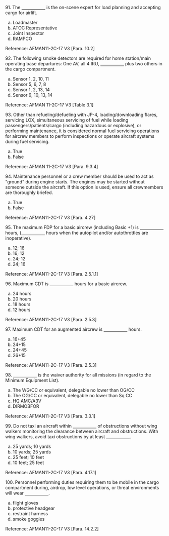 <section>
<section>
<p>91. The <span style="text-decoration: underline; white-space: pre;">                   </span> is the on-scene expert for load planning and accepting cargo for airlift.</p>
<ol>
<li type="a" class="fragment highlight-green">Loadmaster</li>
<li type="a">ATOC Representative</li>
<li type="a">Joint Inspector</li>
<li type="a">RAMPCO</li>
</ol>
</section>
<section>Reference: AFMAN11-2C-17 V3 [Para. 10.2]</section>
</section>

<section>
<section>
<p>92. The following smoke detectors are required for home station/main operating base departures: One AV, all 4 IRU, <span style="text-decoration: underline; white-space: pre;">                   </span> plus two others in the cargo compartment.</p>
<ol>
<li type="a">Sensor 1, 2, 10, 11</li>
<li type="a">Sensor 5, 6, 7, 8</li>
<li type="a">Sensor 1, 2, 13, 14</li>
<li type="a" class="fragment highlight-green">Sensor 9, 10, 13, 14</li>
</ol>
</section>
<section>Reference: AFMAN 11-2C-17 V3 [Table 3.1]</section>
</section>

<section>
<section>
<p>93. Other than refueling/defueling with JP-4, loading/downloading flares, servicing LOX, simultaneous servicing of fuel while loading passengers/patients/cargo (including hazardous or explosive), or performing maintenance, it is considered normal fuel servicing operations for aircrew members to perform inspections or operate aircraft systems during fuel servicing.</p>
<ol>
<li type="a" class="fragment highlight-green">True</li>
<li type="a">False</li>
</ol>
</section>
<section>Reference: AFMAN 11-2C-17 V3 [Para. 9.3.4]</section>
</section>

<section>
<section>
<p>94. Maintenance personnel or a crew member should be used to act as "ground" during engine starts. The engines may be started without someone outside the aircraft. If this option is used, ensure all crewmembers are thoroughly briefed.</p>
<ol>
<li type="a" class="fragment highlight-green">True</li>
<li type="a">False</li>
</ol>
</section>
<section>Reference: AFMAN11-2C-17 V3 [Para. 4.27]</section>
</section>

<section>
<section>
<p>95. The maximum FDP for a basic aircrew (including Basic +1) is <span style="text-decoration: underline; white-space: pre;">                   </span> hours, (<span style="text-decoration: underline; white-space: pre;">                   </span> hours when the autopilot and/or autothrottles are inoperative).</p>
<ol>
<li type="a">12; 16</li>
<li type="a" class="fragment highlight-green">16; 12</li>
<li type="a">24; 12</li>
<li type="a">24; 16</li>
</ol>
</section>
<section>Reference: AFMAN11-2C-17 V3 [Para. 2.5.1.1]</section>
</section>

<section>
<section>
<p>96. Maximum CDT is <span style="text-decoration: underline; white-space: pre;">                   </span> hours for a basic aircrew.</p>
<ol>
<li type="a">24 hours</li>
<li type="a">20 hours</li>
<li type="a" class="fragment highlight-green">18 hours</li>
<li type="a">12 hours</li>
</ol>
</section>
<section>Reference: AFMAN11-2C-17 V3 [Para. 2.5.3]</section>
</section>

<section>
<section>
<p>97. Maximum CDT for an augmented aircrew is <span style="text-decoration: underline; white-space: pre;">                   </span> hours.</p>
<ol>
<li type="a">16+45</li>
<li type="a">24+15</li>
<li type="a" class="fragment highlight-green">24+45</li>
<li type="a">26+15</li>
</ol>
</section>
<section>Reference: AFMAN11-2C-17 V3 [Para. 2.5.3]</section>
</section>

<section>
<section>
<p>98. <span style="text-decoration: underline; white-space: pre;">                   </span> is the waiver authority for all missions (in regard to the Minimum Equipment List).</p>
<ol>
<li type="a" class="fragment highlight-green">The WG/CC or equivalent, delegable no lower than OG/CC</li>
<li type="a">The OG/CC or equivalent, delegable no lower than Sq CC</li>
<li type="a">HQ AMC/A3V</li>
<li type="a">DIRMOBFOR</li>
</ol>
</section>
<section>Reference: AFMAN11-2C-17 V3 [Para. 3.3.1]</section>
</section>

<section>
<section>
<p>99. Do not taxi an aircraft within <span style="text-decoration: underline; white-space: pre;">                   </span> of obstructions without wing walkers monitoring the clearance between aircraft and obstructions. With wing walkers, avoid taxi obstructions by at least <span style="text-decoration: underline; white-space: pre;">                   </span>.</p>
<ol>
<li type="a">25 yards; 10 yards</li>
<li type="a">10 yards; 25 yards</li>
<li type="a" class="fragment highlight-green">25 feet; 10 feet</li>
<li type="a">10 feet; 25 feet</li>
</ol>
</section>
<section>Reference: AFMAN11-2C-17 V3 [Para. 4.17.1]</section>
</section>

<section>
<section>
<p>100. Personnel performing duties requiring them to be mobile in the cargo compartment during, airdrop, low level operations, or threat environments will wear <span style="text-decoration: underline; white-space: pre;">                   </span>.</p>
<ol>
<li type="a">flight gloves</li>
<li type="a" class="fragment highlight-green">protective headgear</li>
<li type="a">restraint harness</li>
<li type="a">smoke goggles</li>
</ol>
</section>
<section>Reference: AFMAN11-2C-17 V3 [Para. 14.2.2]</section>
</section>